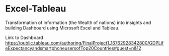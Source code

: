 # Excel-Tableau
Transformation of information (the Wealth of nations) into insights and building Dashboard using Microsoft Excel and Tableau.

Link to Dashboard https://public.tableau.com/authoring/FinalProject1_16762928342800/GDPLifeExpectancyandsmartphoneusersofTop20Countries#guest=n&12
